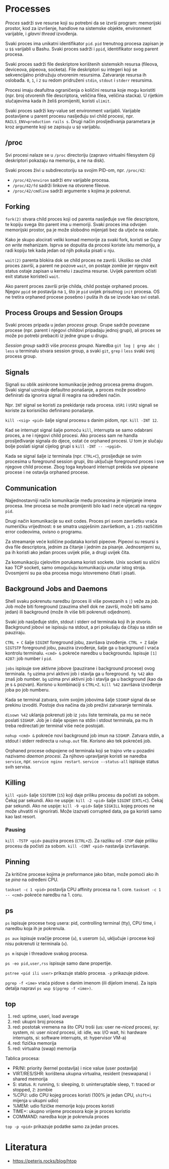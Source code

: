 # Processes

*Proces* sadrži sve resurse koji su potrebni da se izvrši program: memorijski prostor, kod za izvršenje, handlove na sistemske objekte, environment varijable, i *glavni thread* izvođenja.

Svaki proces ima unikatni identifikator `pid`. `pid` trenutnog procesa zapisan je u `$$` varijabli u Bashu. Svaki proces sadrži i `ppid`, identifikator svog parent procesa.

Svaki proces sadrži file deskriptore korištenih sistemskih resursa (fileova, deviceova, pipeova, socketa). File deskriptori su integeri koji se sekvencijalno pridružuju otvorenim resursima. Zatvaranje resursa ih oslobađa. `0`, `1`, i `2` su redom pridruženi `stdin`, `stdout` i `stderr` resursima.

Procesi imaju deafultna ograničenja o količini resursa koje mogu koristiti (npr. broj otvorenih file descriptora, veličina filea, veličina stacka). U rijetkim slučajevima kada ih želiš promijeniti, koristi `ulimit`.

Svaki proces sadrži key-value set environment varijabli. Varijable postavljene u parent procesu nasljeđuju svi child procesi, npr. `RAILS_ENV=production rails s`. Drugi način prosljeđivanja parametara je kroz argumente koji se zapisuju u `$@` varijablu.

## /proc

Svi procesi nalaze se u `/proc` directoriju (zapravo virtualni filesystem čiji deskriptori pokazaju na memoriju, a ne na disk).

Svaki proces živi u subdirecotoriju sa svojim PID-om, npr. `/proc/42`:
* `/proc/42/environ` sadrži env varijable procesa.
* `/proc/42/fd` sadrži linkove na otvorene fileove.
* `/proc/42/cmdline` sadrži argumente s kojima je pokrenut.

## Forking

`fork(2)` stvara child proces koji od parenta nasljeđuje sve file descriptore, te kopiju svega što parent ima u memoriji. Svaki proces ima odvojen memorijski prostor, pa je može slobodno mijenjati bez da utječe na ostale.

Kako je skupo alocirati veliki komad memorije za svaki fork, koristi se *Copy on write* mehanizam. Isprva se dopušta da procesi koriste istu memoriju, a radi kopiju tek kada jedan od njih pokuša pisati u nju.

`wait(2)` parenta blokira dok se child proces ne završi. Ukoliko se child proces završi, a parent ne pozove `wait`, on postaje zombie jer njegov exit status ostaje zapisan u kernelu i zauzima resurse. Uvijek parentom očisti exit statuse koristeći `wait`.

Ako parent proces završi prije childa, child postaje orphaned proces. Njegov `ppid` se postavlja na `1`, što je `pid` uvijek prisutnog `init` procesa. OS ne tretira orphaned procese posebno i pušta ih da se izvode kao svi ostali.

## Process Groups and Session Groups

Svaki proces pripada u jedan *process group*. Grupe sadrže povezane procese (npr. parent i njegovi childovi pripadaju jednoj grupi), ali proces se može po potrebi prebaciti iz jedne grupe u drugu.

*Session group* sadrži više *process groupa*. Naredba `git log | grep abc | less` u terminalu stvara session group, a svaki `git`, `grep` i `less` svaki svoj process group.

## Signals

Signali su oblik asinkrone komunikacije jednog procesa prema drugom. Svaki signal uzrokuje defaultno ponašanje, a proces može posebno definirati da ignorira signal ili reagira na određeni način.

Npr. `INT` signal se koristi za prekidanje rada procesa. `USR1` i `USR2` signali se koriste za korisničko definirano ponašanje.

`kill -<sig> <pid>` šalje signal procesu s danim pidom, npr. `kill -INT 12`.

Kad se interrupt signal šalje pomoću `kill`, interrupta se samo odabrani proces, a ne i njegovi child procesi. Ako process sam ne handla prosljeđivanje signala do djece, ostat će orphaned procesi. U tom je slučaju bolje poslati signal cijelog grupi s `kill -INT -- -<pgid>`.

Kada se signal šalje iz terminala (npr. `CTRL+C`), prosljeđuje se svim procesima u foreground session grupi, što uključuje foreground proces i sve njegove child procese. Zbog toga keyboard interrupt prekida sve pipeane procese i ne ostavlja orphaned procese.

## Communication

Najjednostavniji način komunikacije među procesima je mijenjanje imena procesa. Ime procesa se može promijeniti bilo kad i neće utjecati na njegov `pid`.

Drugi način komunikacije su exit codes. Proces pri svom završetku vraća numeričku vrijedtnost: `0` se smatra uspješnim završetkom, a `1-255` različitim error codeovima, ovisno o programu.

Za streamanje veće količine podataka koristi pipeove. Pipeovi su resursi s dva file descriptora, jednim za čitanje i jednim za pisanje. Jednosmjerni su, pa ih koristi ako jedan proces uvijek piše, a drugi uvijek čita.

Za komunikaciju cjelovitim porukama koristi sockete. Unix socketi su slični kao TCP socketi, samo omogućuju komunikaciju unutar istog stroja. Dvosmjerni su pa oba procesa mogu istovremeno čitati i pisati.

## Background Jobs and Daemons

Shell svaku pokrenutu naredbu (proces ili više povezanih s `|`) veže za *job*. Job može biti foreground (zauzima shell dok ne završi, može biti samo jedan) ili background (može ih više biti pokrenuti odjednom).

Svaki job nasljeđuje stdin, stdout i stderr od terminala koji ih je stvorio. Background jobovi se ispisuju na stdout, a pri pokušaju da čitaju sa stdin se pauziraju.

`CTRL + C` šalje `SIGINT` foreground jobu, završava izvođenje.
`CTRL + Z` šalje `SIGTSTP` foreground jobu, pauzira izvođenje, šalje ga u background i vraća kontrolu terminalu.
`<cmd> &` pokreće naredbu u backgroundu. Ispisuje `[1] 4287`: job number i `pid`.

`jobs` ispisuje sve aktivne jobove (pauzirane i background procese) ovog terminala.
`fg` uzima prvi aktivni job i stavlja ga u foreground. `fg %42` ako znaš job number.
`bg` uzima prvi aktivni job i stavlja ga u background (kao da je s `&` pozvan). Korisno u kombinaciji s `CTRL+Z`.
`kill %42` završava izvođenje joba po job numberu.

Kada se terminal zatvara, svim svojim jobovima šalje `SIGHUP` signal da se prekinu izvoditi. Postoje dva načina da job preživi zatvaranje terminala.

`disown %42` uklanja pokrenuti job iz `jobs` liste terminala, pa mu se neće poslati `SIGHUP`. Job je i dalje spojen na stdin i stdout terminala, pa mu ih treba redirectati jer terminal više neće postojati.

`nohup <cmd> &` pokreće novi background job imun na `SIGHUP`. Zatvara stdin, a stdout i stderr redirecta u `nohup.out` file. Korisno ako tek pokrećeš job.

Orphaned procese odspojene od terminala koji se trajno vrte u pozadini nazivamo *daemon procesi*. Za njihovo upravljanje koristi se naredba `service`, npr. `service nginx restart`. `service --status-all` ispisuje status svih servisa.

## Killing

`kill <pid>` šalje `SIGTERM` (`15`) koji daje priliku procesu da počisti za sobom. Čekaj par sekundi. Ako ne uspije:
`kill -2 <pid>` šalje `SIGINT` (`CRTL+C`). Čekaj par sekundi. Ako ne uspije:
`kill -9 <pid>` šalje `SIGKILL` kojeg proces ne može uhvatiti ni ignorirati. Može izazvati corrupted data, pa ga koristi samo kao last resort.

### Pausing

`kill -TSTP <pid>` pauzira proces (`CTRL+Z`). Za razliku od `-STOP` daje priliku procesu da počisti za sobom.
`kill -CONT <pid>` nastavlja izvršavanje.

## Pinning

Za kritične procese kojima je preformance jako bitan, može pomoći ako ih se *pina* na određeni CPU.

`taskset -c 1 <pid>` postavlja CPU affinity procesa na 1. core.
`taskset -c 1 -- <cmd>` pokreće naredbu na 1. coru.

## ps

`ps` ispisuje procese tvog usera: pid, controlling terminal (tty), CPU time, i naredbu koja ih je pokrenula.

`ps aux` ispisuje svačije procese (`a`), s userom (`u`), uključuje i procese koji nisu pokrenuti iz terminala (`x`).

`ps m` ispuje i threadove svakog procesa.

`ps -eo pid,user,rss` ispisuje samo dane propertije.

`pstree <pid ili user>` prikazuje stablo procesa. `-p` prikazuje pidove.

`pgrep -f <ime>` vraća pidove s danim imenom (ili dijelom imena). Za ispis detalja napravi `ps wup $(pgrep -f <ime>)`.

## top

1. red: uptime, useri, load average
2. red: ukupni broj procesa
3. red: postotak vremena na što CPU troši (us: user ne-_niced_ procesi, sy: system, ni: user _niced_ procesi, id: idle, wa: I/O wait, hi: hardware interrupts, si: software interrupts, st: hypervisor VM-a)
4. red: fizička memorija
5. red: virtualna (swap) memorija

Tablica procesa:
* PR/NI: priority (kernel postavlja) i nice value (user postavlja)
* VIRT/RES/SHR: korištena ukupna virtualna, resident (neswapana) i shared memorija
* S: status. `R`: running, `S`: sleeping, `D`: uninteruptable sleep, `T`: traced or stopped, `Z`: zombie
* %CPU: udio CPU kojeg proces koristi (100% je jedan CPU, `shift+i` mijenja u ukupni udio)
* %MEM: udio fizičke memorije koju proces koristi
* TIME+: ukupno vrijeme procesora koje je proces koristio
* COMMAND: naredba koje je pokrenula proces

`top -p <pid>` prikazuje podatke samo za jedan proces.

# Literatura

* https://peteris.rocks/blog/htop
